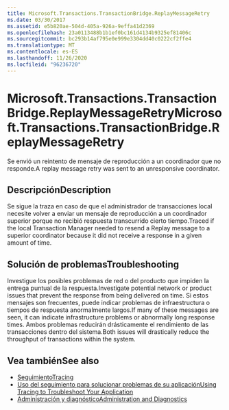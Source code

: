 ```yaml
---
title: Microsoft.Transactions.TransactionBridge.ReplayMessageRetry
ms.date: 03/30/2017
ms.assetid: e5b820ae-504d-405a-926a-9effa41d2369
ms.openlocfilehash: 23a0113488b1b1ef0bc161d4134b9325ef81406c
ms.sourcegitcommit: bc293b14af795e0e999e3304dd40c0222cf2ffe4
ms.translationtype: MT
ms.contentlocale: es-ES
ms.lasthandoff: 11/26/2020
ms.locfileid: "96236720"
---
```

# <a name="microsofttransactionstransactionbridgereplaymessageretry"></a><span data-ttu-id="c2273-102">Microsoft.Transactions.TransactionBridge.ReplayMessageRetry</span><span class="sxs-lookup"><span data-stu-id="c2273-102">Microsoft.Transactions.TransactionBridge.ReplayMessageRetry</span></span>

<span data-ttu-id="c2273-103">Se envió un reintento de mensaje de reproducción a un coordinador que no responde.</span><span class="sxs-lookup"><span data-stu-id="c2273-103">A replay message retry was sent to an unresponsive coordinator.</span></span>  
  
## <a name="description"></a><span data-ttu-id="c2273-104">Descripción</span><span class="sxs-lookup"><span data-stu-id="c2273-104">Description</span></span>  

 <span data-ttu-id="c2273-105">Se sigue la traza en caso de que el administrador de transacciones local necesite volver a enviar un mensaje de reproducción a un coordinador superior porque no recibió respuesta transcurrido cierto tiempo.</span><span class="sxs-lookup"><span data-stu-id="c2273-105">Traced if the local Transaction Manager needed to resend a Replay message to a superior coordinator because it did not receive a response in a given amount of time.</span></span>  
  
## <a name="troubleshooting"></a><span data-ttu-id="c2273-106">Solución de problemas</span><span class="sxs-lookup"><span data-stu-id="c2273-106">Troubleshooting</span></span>  

 <span data-ttu-id="c2273-107">Investigue los posibles problemas de red o del producto que impiden la entrega puntual de la respuesta.</span><span class="sxs-lookup"><span data-stu-id="c2273-107">Investigate potential network or product issues that prevent the response from being delivered on time.</span></span>  <span data-ttu-id="c2273-108">Si estos mensajes son frecuentes, puede indicar problemas de infraestructura o tiempos de respuesta anormalmente largos.</span><span class="sxs-lookup"><span data-stu-id="c2273-108">If many of these messages are seen, it can indicate infrastructure problems or abnormally long response times.</span></span> <span data-ttu-id="c2273-109">Ambos problemas reducirán drásticamente el rendimiento de las transacciones dentro del sistema.</span><span class="sxs-lookup"><span data-stu-id="c2273-109">Both issues will drastically reduce the throughput of transactions within the system.</span></span>  
  
## <a name="see-also"></a><span data-ttu-id="c2273-110">Vea también</span><span class="sxs-lookup"><span data-stu-id="c2273-110">See also</span></span>

- [<span data-ttu-id="c2273-111">Seguimiento</span><span class="sxs-lookup"><span data-stu-id="c2273-111">Tracing</span></span>](index.md)
- [<span data-ttu-id="c2273-112">Uso del seguimiento para solucionar problemas de su aplicación</span><span class="sxs-lookup"><span data-stu-id="c2273-112">Using Tracing to Troubleshoot Your Application</span></span>](using-tracing-to-troubleshoot-your-application.md)
- [<span data-ttu-id="c2273-113">Administración y diagnóstico</span><span class="sxs-lookup"><span data-stu-id="c2273-113">Administration and Diagnostics</span></span>](../index.md)
